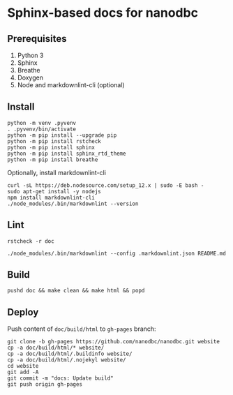 # Sphinx-based docs for nanodbc

## Prerequisites

1. Python 3
2. Sphinx
3. Breathe
4. Doxygen
5. Node and markdownlint-cli (optional)

## Install

```console
python -m venv .pyvenv
. .pyvenv/bin/activate
python -m pip install --upgrade pip
python -m pip install rstcheck
python -m pip install sphinx
python -m pip install sphinx_rtd_theme
python -m pip install breathe
```

Optionally, install markdownlint-cli

```console
curl -sL https://deb.nodesource.com/setup_12.x | sudo -E bash -
sudo apt-get install -y nodejs
npm install markdownlint-cli
./node_modules/.bin/markdownlint --version
```

## Lint

```console
rstcheck -r doc
```

```console
./node_modules/.bin/markdownlint --config .markdownlint.json README.md
```

## Build

```
pushd doc && make clean && make html && popd
```

## Deploy

Push content of `doc/build/html` to `gh-pages` branch:

```console
git clone -b gh-pages https://github.com/nanodbc/nanodbc.git website
cp -a doc/build/html/* website/
cp -a doc/build/html/.buildinfo website/
cp -a doc/build/html/.nojekyl website/
cd website
git add -A
git commit -m "docs: Update build"
git push origin gh-pages
```
